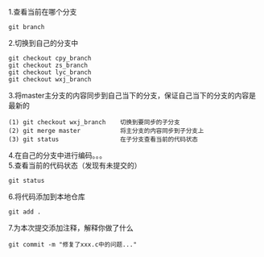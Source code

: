 1.查看当前在哪个分支
```
git branch
```

2.切换到自己的分支中
```
git checkout cpy_branch
git checkout zs_branch
git checkout lyc_branch
git checkout wxj_branch
```

3.将master主分支的内容同步到自己当下的分支，保证自己当下的分支的内容是最新的
```
(1) git checkout wxj_branch    切换到要同步的子分支
(2) git merge master           将主分支的内容同步到子分支上
(3) git status                 在子分支查看当前的代码状态
```

4.在自己的分支中进行编码。。。  
5.查看当前的代码状态（发现有未提交的）
```
git status
```
6.将代码添加到本地仓库
```
git add .
```
7.为本次提交添加注释，解释你做了什么
```
git commit -m "修复了xxx.c中的问题..."
```
